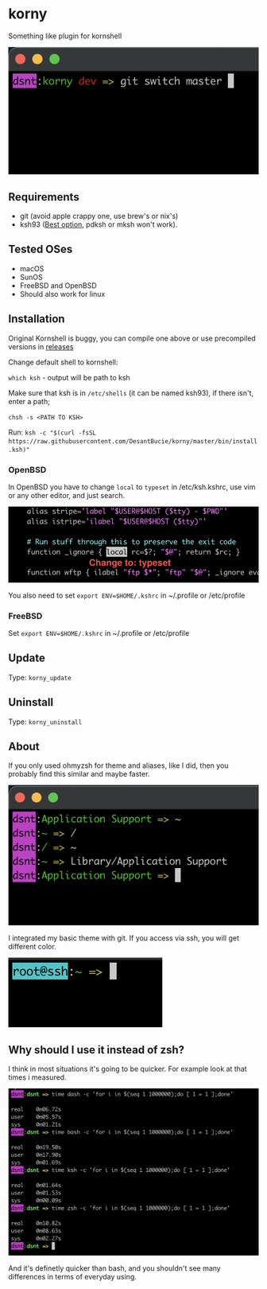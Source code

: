 # korny

Something like plugin for kornshell

![Oh Korny](.github/screenshot2.png)

## Requirements

* git (avoid apple crappy one, use brew's or nix's)
* ksh93 ([Best option](https://github.com/ksh93/ksh), pdksh or mksh won't work).

## Tested OSes
* macOS
* SunOS
* FreeBSD and OpenBSD
* Should also work for linux
## Installation

Original Kornshell is buggy, you can compile one above or use precompiled versions in [releases](https://github.com/DesantBucie/korny/releases)

Change default shell to kornshell:

`which ksh` - output will be path to ksh

Make sure that ksh is in `/etc/shells` (it can be named ksh93), if there isn't, enter a path;

`chsh -s <PATH TO KSH>`

Run: `ksh -c "$(curl -fsSL https://raw.githubusercontent.com/DesantBucie/korny/master/bin/install.ksh)"`

### OpenBSD
 
In OpenBSD you have to change `local` to `typeset` in /etc/ksh.kshrc, use vim or any other editor, and just search.

![O-BSD](.github/screenshot6.png)

You also need to set `export ENV=$HOME/.kshrc` in ~/.profile or /etc/profile

### FreeBSD

Set `export ENV=$HOME/.kshrc` in ~/.profile or /etc/profile

## Update

Type: `korny_update`

## Uninstall

Type: `korny_uninstall`

## About

If you only used ohmyzsh for theme and aliases, like I did, then you
probably find this similar and maybe faster. 

![I hate alt text](.github/screenshot3.png)

I integrated my basic theme with git. If you access via ssh, you will get different color.

![ssh](.github/screenshot5.png)

## Why should I use it instead of zsh?

I think in most situations it's going to be quicker. For example look at that times i measured.

![Yesyesyes](.github/screenshot4.png)

And it's definetly quicker than bash, and you shouldn't see many differences in terms of everyday using.
